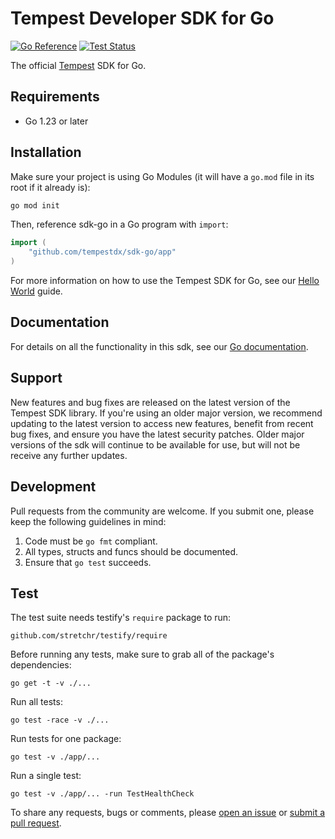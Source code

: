 # Tempest Developer SDK for Go

[![Go Reference](https://pkg.go.dev/badge/github.com/tempestdx/sdk-go)](https://pkg.go.dev/github.com/tempestdx/sdk-go)
[![Test Status](https://github.com/tempestdx/sdk-go/actions/workflows/go.yml/badge.svg?branch=main)](https://github.com/tempestdx/sdk-go/actions/workflows/go.yml?query=branch%3Amain)

The official [Tempest][tempest] SDK for Go.

## Requirements

- Go 1.23 or later

## Installation

Make sure your project is using Go Modules (it will have a `go.mod` file in its
root if it already is):

```sh
go mod init
```

Then, reference sdk-go in a Go program with `import`:

```go
import (
    "github.com/tempestdx/sdk-go/app"
)
```

For more information on how to use the Tempest SDK for Go, see our
[Hello World][hello-world] guide.

## Documentation

For details on all the functionality in this sdk, see our
[Go documentation][goref].

## Support

New features and bug fixes are released on the latest version of the Tempest SDK
library. If you're using an older major version, we recommend updating to the
latest version to access new features, benefit from recent bug fixes, and ensure
you have the latest security patches. Older major versions of the sdk will
continue to be available for use, but will not be receive any further updates.

## Development

Pull requests from the community are welcome. If you submit one, please keep the
following guidelines in mind:

1. Code must be `go fmt` compliant.
2. All types, structs and funcs should be documented.
3. Ensure that `go test` succeeds.

## Test

The test suite needs testify's `require` package to run:

    github.com/stretchr/testify/require

Before running any tests, make sure to grab all of the package's dependencies:

    go get -t -v ./...

Run all tests:

    go test -race -v ./...

Run tests for one package:

    go test -v ./app/...

Run a single test:

    go test -v ./app/... -run TestHealthCheck

To share any requests, bugs or comments, please [open an issue][issues] or
[submit a pull request][pulls].

[goref]: https://pkg.go.dev/github.com/tempestdx/sdk-go
[issues]: https://github.com/tempestdx/sdk-go/issues/new
[pulls]: https://github.com/tempestdx/sdk-go/pulls
[tempest]: https://tempestdx.com/
[hello-world]: https://docs.tempestdx.com/developer/guides/hello-world
